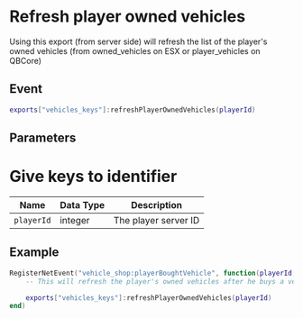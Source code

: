 # Refresh player owned vehicles

Using this export (from server side) will refresh the list of the player's owned vehicles (from owned_vehicles on ESX or player_vehicles on QBCore)

## Event
```lua
exports["vehicles_keys"]:refreshPlayerOwnedVehicles(playerId)
```

## Parameters
# Give keys to identifier

| Name              | Data Type | Description                 |
| -                 | -         | -                 |
| `playerId`         | integer    | The player server ID |"other_player" |

## Example
```lua
RegisterNetEvent("vehicle_shop:playerBoughtVehicle", function(playerId, plate)
    -- This will refresh the player's owned vehicles after he buys a vehicle (just an example)

    exports["vehicles_keys"]:refreshPlayerOwnedVehicles(playerId)
end)
```